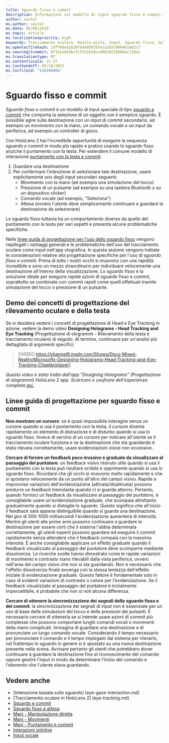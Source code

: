 ```yaml
---
title: Sguardo fisso e commit
description: Informazioni sul modello di input sguardo fisso e commit.
author: sostel
ms.author: sostel
ms.date: 05/05/2019
ms.topic: article
ms.localizationpriority: high
keywords: Tracciamento oculare, Realtà mista, Input, Sguardo fisso, Selezione oculare della destinazione, HoloLens 2, Selezione con gli occhi, visore VR realtà mista, visore VR di windows mixed reality, visore per realtà virtuale, HoloLens, MRTK, Mixed Reality Toolkit, sguardo
ms.openlocfilehash: 1dff0ded282678a695070feca2b578004610d2c7
ms.sourcegitcommit: 8f141a843bcfc57e1b18cc606292186b8ac72641
ms.translationtype: MT
ms.contentlocale: it-IT
ms.lasthandoff: 05/19/2021
ms.locfileid: "110196466"
---
```

# <a name="eye-gaze-and-commit"></a>Sguardo fisso e commit

_Sguardo fisso e commit_ è un modello di input speciale di tipo [sguardo e commit](gaze-and-commit.md) che comporta la selezione di un oggetto con il semplice sguardo. È possibile agire sulla destinazione con un input di _commit_ secondario, ad esempio un movimento con la mano, un comando vocale o un input da periferica, ad esempio un controller di gioco. 

Con HoloLens 2 hai l'incredibile opportunità di eseguire la sequenza _sguardo e commit_ in modo più rapido e pratico usando lo sguardo fisso anziché il puntamento con la testa. Per estendere il comune modello di interazione [puntamento con la testa e commit](gaze-and-commit.md): 
1. Guardare una destinazione 
2. Per confermare l'intenzione di selezionare tale destinazione, usare esplicitamente uno degli input secondari seguenti:  
   - Movimento con la mano (ad esempio una simulazione del tocco)
   - Pressione di un pulsante (ad esempio su una tastiera Bluetooth o su un dispositivo clicker)
   - Comando vocale (ad esempio, "Seleziona")
   - Attesa (ovvero l'utente deve semplicemente continuare a guardare la destinazione da selezionare)

Lo sguardo fisso tuttavia ha un comportamento diverso da quello del puntamento con la testa per vari aspetti e presenta alcune problematiche specifiche. 

Nelle [linee guida di progettazione per l'uso dello sguardo fisso](eye-tracking.md) vengono riepilogati i vantaggi generali e le problematiche dell'uso del tracciamento oculare come input nell'app olografica. In questa sezione vengono trattate le considerazioni relative alla progettazione specifiche per l'uso di _sguardo fisso e commit_.
Prima di tutto i nostri occhi si muovono con una rapidità incredibile e sono un mezzo straordinario per individuare velocemente una destinazione all'interno della visualizzazione. Lo sguardo fisso è la soluzione ideale per eseguire rapide azioni di sguardo fisso e commit, soprattutto se combinate con commit rapidi come quelli effettuati tramite simulazione del tocco o pressione di un pulsante.

## <a name="head-and-eye-tracking-design-concepts-demo"></a>Demo dei concetti di progettazione del rilevamento oculare e della testa

Se si desidera vedere i concetti di progettazione di Head e Eye Tracking in azione, vedere la demo video **Designing Holograms - Head Tracking and Eye Tracking** (Progettazione di ologrammi - Rilevamento della testa e tracciamento oculare) di seguito. Al termine, continuare per un'analisi più dettagliata di argomenti specifici.

> [!VIDEO https://channel9.msdn.com/Shows/Docs-Mixed-Reality/Microsofts-Designing-Holograms-Head-Tracking-and-Eye-Tracking-Chapter/player]

*Questo video è stato tratto dall'app "Designing Holograms" (Progettazione di ologrammi) HoloLens 2 app. Scaricare e usufruire dell'esperienza completa [qui.](https://aka.ms/dhapp)*
   
## <a name="design-guidelines-for-eye-gaze-and-commit"></a>Linee guida di progettazione per sguardo fisso e commit

**Non mostrare un cursore**: se è quasi impossibile interagire senza un cursore quando si usa il puntamento con la testa, il cursore diventa rapidamente un elemento di distrazione e di disturbo quando si usa lo sguardo fisso. Invece di servirsi di un cursore per indicare all'utente se il tracciamento oculare funziona e se la destinazione che sta guardando è stata rilevata correttamente, usare evidenziazioni visive non eccessive.

**Cercare di fornire un feedback poco invasivo e graduale da visualizzare al passaggio del puntatore**: un feedback visivo ritenuto utile quando si usa il puntamento con la testa può risultare orribile e opprimente quando si usa lo sguardo fisso. Ricordarsi che gli occhi si muovono molto rapidamente e che si spostano velocemente da un punto all'altro del campo visivo. Rapide e improvvise variazioni dell'evidenziazione (attivata/disattivata) possono produrre un feedback tremolante quando ci si guarda attorno. Pertanto, quando fornisci un feedback da visualizzare al passaggio del puntatore, è consigliabile usare un'evidenziazione graduale, che scompaia altrettanto gradualmente quando si distoglie lo sguardo. Questo significa che all'inizio il feedback sarà appena distinguibile quando si guarda una destinazione. Nel giro di 500-1000 millisecondi l'evidenziazione aumenterà di intensità. Mentre gli utenti alle prime armi possono continuare a guardare la destinazione per essere certi che il sistema l'abbia determinata correttamente, gli utenti esperti possono guardare ed eseguire il commit rapidamente senza attendere che il feedback compaia con la massima intensità. È anche consigliabile applicare un effetto graduale quando il feedback visualizzato al passaggio del puntatore deve scomparire mediante dissolvenza. Le ricerche svolte hanno dimostrato come le rapide variazioni di movimento e contrasto siano rilevabili dalla vista periferica, ovvero nell'area del campo visivo che non si sta guardando.
Non è necessario che l'effetto dissolvenza finale avvenga con la stessa lentezza dell'effetto iniziale di evidenziazione graduale. Questo fattore è fondamentale solo in caso di evidenti variazioni di contrasto o colore per l'evidenziazione. Se il feedback visualizzato al passaggio del puntatore è inizialmente impercettibile, è probabile che non si noti alcuna differenza.

**Cercare di ottenere la sincronizzazione dei segnali dello sguardo fisso e del commit**: la sincronizzazione dei segnali di input non è essenziale per un uso di base delle simulazioni del tocco e delle pressioni dei pulsanti. È necessario cercare di ottenerla se si intende usare azioni di commit più complesse che possono comportare lunghi comandi vocali o movimenti della mano complicati. Immagina di guardare una destinazione e di pronunciare un lungo comando vocale. Considerando il tempo necessario per pronunciare il comando e il tempo impiegato dal sistema per rilevarlo, nel frattempo lo sguardo in genere si è spostato su una nuova destinazione presente nella scena. Avvisare pertanto gli utenti che potrebbero dover continuare a guardare la destinazione fino al riconoscimento del comando oppure gestire l'input in modo da determinare l'inizio del comando e l'elemento che l'utente stava guardando.

## <a name="see-also"></a>Vedere anche

* [Interazione basata sullo sguardo] (eye-gaze-interaction.md)
* [Tracciamento oculare in HoloLens 2] (eye-tracking.md)
* [Sguardo e commit](gaze-and-commit.md)
* [Sguardo fisso e attesa](gaze-and-dwell.md)
* [Mani - Manipolazione diretta](direct-manipulation.md)
* [Mani - Movimenti](gaze-and-commit.md#composite-gestures)
* [Mani - Puntamento e commit](point-and-commit.md)
* [Interazioni istintive](interaction-fundamentals.md)
* [Input vocale](voice-input.md)
